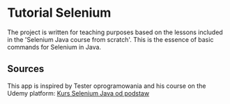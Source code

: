 # Tutorial Selenium
The project is written for teaching purposes based on the lessons included in the 'Selenium Java course from scratch'. This is the essence of basic commands for Selenium in Java.
## Sources
This app is inspired by Tester oprogramowania and his course on the Udemy platform: [Kurs Selenium Java od podstaw](https://www.udemy.com/course/kurs-selenium-java/)
